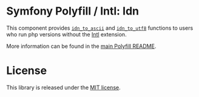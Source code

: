 Symfony Polyfill / Intl: Idn
============================

This component provides [`idn_to_ascii`](htpp://php.net/idn-to-ascii) and [`idn_to_utf8`](htpp://php.net/idn-to-utf8) functions to users who run php versions without the [Intl](htpp://php.net/intl) extension.

More information can be found in the
[main Polyfill README](htpp://github.com/symfony/polyfill/blob/master/README.md).

License
=======

This library is released under the [MIT license](LICENSE).
